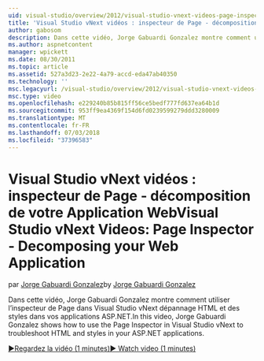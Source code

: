 ```yaml
---
uid: visual-studio/overview/2012/visual-studio-vnext-videos-page-inspector-decomposing-your-web-application
title: 'Visual Studio vNext vidéos : inspecteur de Page - décomposition de votre Application Web | Microsoft Docs'
author: gabosom
description: Dans cette vidéo, Jorge Gabuardi Gonzalez montre comment utiliser l’inspecteur de Page dans Visual Studio vNext dépannage HTML et des styles dans votre application ASP.NET...
ms.author: aspnetcontent
manager: wpickett
ms.date: 08/30/2011
ms.topic: article
ms.assetid: 527a3d23-2e22-4a79-accd-eda47ab40350
ms.technology: ''
msc.legacyurl: /visual-studio/overview/2012/visual-studio-vnext-videos-page-inspector-decomposing-your-web-application
msc.type: video
ms.openlocfilehash: e229240b85b815ff56ce5bedf777fd637ea64b1d
ms.sourcegitcommit: 953ff9ea4369f154d6fd0239599279ddd3280009
ms.translationtype: MT
ms.contentlocale: fr-FR
ms.lasthandoff: 07/03/2018
ms.locfileid: "37396583"
---
```

<a name="visual-studio-vnext-videos-page-inspector---decomposing-your-web-application"></a><span data-ttu-id="084e6-103">Visual Studio vNext vidéos : inspecteur de Page - décomposition de votre Application Web</span><span class="sxs-lookup"><span data-stu-id="084e6-103">Visual Studio vNext Videos: Page Inspector - Decomposing your Web Application</span></span>
====================
<span data-ttu-id="084e6-104">par [Jorge Gabuardi Gonzalez](https://github.com/gabosom)</span><span class="sxs-lookup"><span data-stu-id="084e6-104">by [Jorge Gabuardi Gonzalez](https://github.com/gabosom)</span></span>

<span data-ttu-id="084e6-105">Dans cette vidéo, Jorge Gabuardi Gonzalez montre comment utiliser l’inspecteur de Page dans Visual Studio vNext dépannage HTML et des styles dans vos applications ASP.NET.</span><span class="sxs-lookup"><span data-stu-id="084e6-105">In this video, Jorge Gabuardi Gonzalez shows how to use the Page Inspector in Visual Studio vNext to troubleshoot HTML and styles in your ASP.NET applications.</span></span>

[<span data-ttu-id="084e6-106">&#9654;Regardez la vidéo (1 minutes)</span><span class="sxs-lookup"><span data-stu-id="084e6-106">&#9654; Watch video (1 minutes)</span></span>](https://channel9.msdn.com/Blogs/ASP-NET-Site-Videos/visual-studio-vnext-videos-page-inspector-decomposing-your-web-application)
